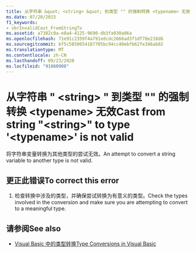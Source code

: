 ```yaml
---
title: 从字符串 &quot; <string> &quot; 到类型 "" 的强制转换 <typename> 无效
ms.date: 07/20/2015
f1_keywords:
- vbrInvalidCast_FromStringTo
ms.assetid: a7382c0a-e8a4-4125-9690-db3fa030a06a
ms.openlocfilehash: 71e91c2359f4a791edcdc2666ad3f1df78e218d6
ms.sourcegitcommit: bf5c5850654187705bc94cc40ebfb62fe346ab02
ms.translationtype: MT
ms.contentlocale: zh-CN
ms.lasthandoff: 09/23/2020
ms.locfileid: "91060908"
---
```

# <a name="cast-from-string-quotstringquot-to-type-typename-is-not-valid"></a><span data-ttu-id="d5f67-102">从字符串 &quot; \<string> &quot; 到类型 "" 的强制转换 \<typename> 无效</span><span class="sxs-lookup"><span data-stu-id="d5f67-102">Cast from string &quot;\<string>&quot; to type '\<typename>' is not valid</span></span>

<span data-ttu-id="d5f67-103">将字符串变量转换为其他类型的尝试无效。</span><span class="sxs-lookup"><span data-stu-id="d5f67-103">An attempt to convert a string variable to another type is not valid.</span></span>  
  
## <a name="to-correct-this-error"></a><span data-ttu-id="d5f67-104">更正此错误</span><span class="sxs-lookup"><span data-stu-id="d5f67-104">To correct this error</span></span>  
  
1. <span data-ttu-id="d5f67-105">检查转换中涉及的类型，并确保尝试转换为有意义的类型。</span><span class="sxs-lookup"><span data-stu-id="d5f67-105">Check the types involved in the conversion and make sure you are attempting to convert to a meaningful type.</span></span>  
  
## <a name="see-also"></a><span data-ttu-id="d5f67-106">请参阅</span><span class="sxs-lookup"><span data-stu-id="d5f67-106">See also</span></span>

- [<span data-ttu-id="d5f67-107">Visual Basic 中的类型转换</span><span class="sxs-lookup"><span data-stu-id="d5f67-107">Type Conversions in Visual Basic</span></span>](../programming-guide/language-features/data-types/type-conversions.md)
